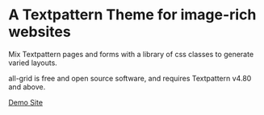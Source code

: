# A Textpattern Theme for image-rich websites

Mix Textpattern pages and forms with a library of css classes to generate varied layouts.

all-grid is free and open source software, and requires Textpattern v4.80 and above.

[Demo Site](https://all-grid.all-sorts.biz)


